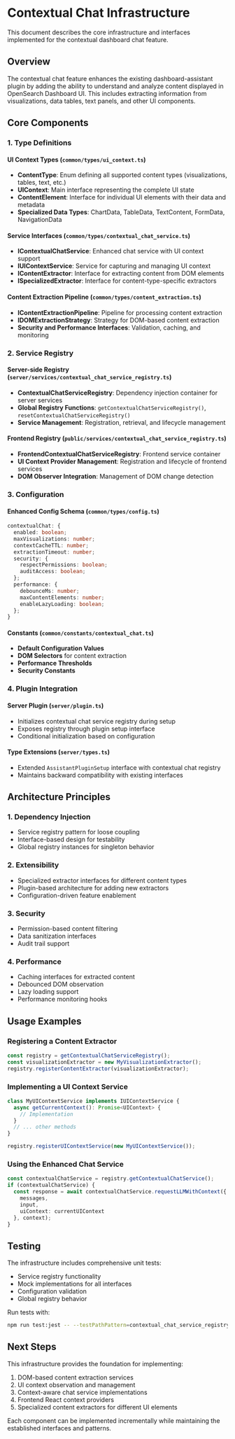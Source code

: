 # Contextual Chat Infrastructure

This document describes the core infrastructure and interfaces implemented for the contextual dashboard chat feature.

## Overview

The contextual chat feature enhances the existing dashboard-assistant plugin by adding the ability to understand and analyze content displayed in OpenSearch Dashboard UI. This includes extracting information from visualizations, data tables, text panels, and other UI components.

## Core Components

### 1. Type Definitions

#### UI Context Types (`common/types/ui_context.ts`)
- **ContentType**: Enum defining all supported content types (visualizations, tables, text, etc.)
- **UIContext**: Main interface representing the complete UI state
- **ContentElement**: Interface for individual UI elements with their data and metadata
- **Specialized Data Types**: ChartData, TableData, TextContent, FormData, NavigationData

#### Service Interfaces (`common/types/contextual_chat_service.ts`)
- **IContextualChatService**: Enhanced chat service with UI context support
- **IUIContextService**: Service for capturing and managing UI context
- **IContentExtractor**: Interface for extracting content from DOM elements
- **ISpecializedExtractor**: Interface for content-type-specific extractors

#### Content Extraction Pipeline (`common/types/content_extraction.ts`)
- **IContentExtractionPipeline**: Pipeline for processing content extraction
- **IDOMExtractionStrategy**: Strategy for DOM-based content extraction
- **Security and Performance Interfaces**: Validation, caching, and monitoring

### 2. Service Registry

#### Server-side Registry (`server/services/contextual_chat_service_registry.ts`)
- **ContextualChatServiceRegistry**: Dependency injection container for server services
- **Global Registry Functions**: `getContextualChatServiceRegistry()`, `resetContextualChatServiceRegistry()`
- **Service Management**: Registration, retrieval, and lifecycle management

#### Frontend Registry (`public/services/contextual_chat_service_registry.ts`)
- **FrontendContextualChatServiceRegistry**: Frontend service container
- **UI Context Provider Management**: Registration and lifecycle of frontend services
- **DOM Observer Integration**: Management of DOM change detection

### 3. Configuration

#### Enhanced Config Schema (`common/types/config.ts`)
```typescript
contextualChat: {
  enabled: boolean;
  maxVisualizations: number;
  contextCacheTTL: number;
  extractionTimeout: number;
  security: {
    respectPermissions: boolean;
    auditAccess: boolean;
  };
  performance: {
    debounceMs: number;
    maxContentElements: number;
    enableLazyLoading: boolean;
  };
}
```

#### Constants (`common/constants/contextual_chat.ts`)
- **Default Configuration Values**
- **DOM Selectors** for content extraction
- **Performance Thresholds**
- **Security Constants**

### 4. Plugin Integration

#### Server Plugin (`server/plugin.ts`)
- Initializes contextual chat service registry during setup
- Exposes registry through plugin setup interface
- Conditional initialization based on configuration

#### Type Extensions (`server/types.ts`)
- Extended `AssistantPluginSetup` interface with contextual chat registry
- Maintains backward compatibility with existing interfaces

## Architecture Principles

### 1. Dependency Injection
- Service registry pattern for loose coupling
- Interface-based design for testability
- Global registry instances for singleton behavior

### 2. Extensibility
- Specialized extractor interfaces for different content types
- Plugin-based architecture for adding new extractors
- Configuration-driven feature enablement

### 3. Security
- Permission-based content filtering
- Data sanitization interfaces
- Audit trail support

### 4. Performance
- Caching interfaces for extracted content
- Debounced DOM observation
- Lazy loading support
- Performance monitoring hooks

## Usage Examples

### Registering a Content Extractor
```typescript
const registry = getContextualChatServiceRegistry();
const visualizationExtractor = new MyVisualizationExtractor();
registry.registerContentExtractor(visualizationExtractor);
```

### Implementing a UI Context Service
```typescript
class MyUIContextService implements IUIContextService {
  async getCurrentContext(): Promise<UIContext> {
    // Implementation
  }
  // ... other methods
}

registry.registerUIContextService(new MyUIContextService());
```

### Using the Enhanced Chat Service
```typescript
const contextualChatService = registry.getContextualChatService();
if (contextualChatService) {
  const response = await contextualChatService.requestLLMWithContext({
    messages,
    input,
    uiContext: currentUIContext
  }, context);
}
```

## Testing

The infrastructure includes comprehensive unit tests:
- Service registry functionality
- Mock implementations for all interfaces
- Configuration validation
- Global registry behavior

Run tests with:
```bash
npm run test:jest -- --testPathPattern=contextual_chat_service_registry.test.ts
```

## Next Steps

This infrastructure provides the foundation for implementing:
1. DOM-based content extraction services
2. UI context observation and management
3. Context-aware chat service implementations
4. Frontend React context providers
5. Specialized content extractors for different UI elements

Each component can be implemented incrementally while maintaining the established interfaces and patterns.
